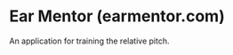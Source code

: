 Ear Mentor (earmentor.com)
==========================
An application for training the relative pitch.
